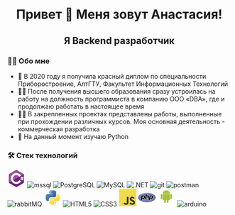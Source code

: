 <h1 align="center">Привет 👋 Меня зовут Анастасия!</h1>
<h2 align="center">Я Backend разработчик</h1>

<h3 align="left">👩‍💻 Обо мне</h3>

- 📕 В 2020 году я получила красный диплом по специальности Приборостроение, АлтГТУ, Факультет Информационных Технологий
- 👩‍💻 После получения высшего образования сразу устроилась на работу на должность программиста в компанию ООО «DBA», где и продолжаю работать в настоящее время
- 👩‍🎓 В закрепленных проектах представлены работы, выполненные при прохождении различных курсов. Моя основная деятельность - коммерческая разработка
- 🧠 На данный момент изучаю Python

<h3 align="left">🛠 Стек технологий</h3>

<div align="left"> 
	<img src="https://raw.githubusercontent.com/devicons/devicon/master/icons/csharp/csharp-original.svg" alt="csharp" width="40" height="40" title="C#"/>
	<img src="https://www.svgrepo.com/show/303229/microsoft-sql-server-logo.svg" alt="mssql" width="40" height="40" title="MSSQL"/>
	<img src="https://raw.githubusercontent.com/danielcranney/readme-generator/main/public/icons/skills/postgresql-colored.svg" width="36" height="36" alt="PostgreSQL" title="PostgreSQL"/>
	<img src="https://raw.githubusercontent.com/danielcranney/readme-generator/main/public/icons/skills/mysql-colored.svg" width="36" height="36" alt="MySQL" title="MySQL"/>
	<img src="https://raw.githubusercontent.com/danielcranney/readme-generator/main/public/icons/skills/dot-net-colored.svg" width="36" height="36" alt=".NET" title=".NET"/>
	<img src="https://www.vectorlogo.zone/logos/git-scm/git-scm-icon.svg" alt="git" width="40" height="40" title="GIT"/>
	<img src="https://www.vectorlogo.zone/logos/getpostman/getpostman-icon.svg" alt="postman" width="40" height="40" title="Postman"/>
	<img src="https://www.vectorlogo.zone/logos/rabbitmq/rabbitmq-icon.svg" alt="rabbitMQ" width="40" height="40" title="RabbitMQ"/>
	<img src="https://raw.githubusercontent.com/devicons/devicon/master/icons/python/python-original.svg" alt="python" width="40" height="40" title="Python"/>
	<img src="https://raw.githubusercontent.com/danielcranney/readme-generator/main/public/icons/skills/html5-colored.svg" width="36" height="36" alt="HTML5" title="HTML5"/>
	<img src="https://raw.githubusercontent.com/danielcranney/readme-generator/main/public/icons/skills/css3-colored.svg" width="36" height="36" alt="CSS3" title="CSS3"/>
	<img src="https://raw.githubusercontent.com/devicons/devicon/master/icons/javascript/javascript-original.svg" alt="javascript" width="40" height="40" title="JavaScript"/>
	<img src="https://raw.githubusercontent.com/devicons/devicon/master/icons/php/php-original.svg" alt="php" width="40" height="40" title="PHP"/>
	<img src="https://raw.githubusercontent.com/devicons/devicon/master/icons/android/android-original-wordmark.svg" alt="android" width="40" height="40" title="Android"/>
	<img src="https://cdn.worldvectorlogo.com/logos/arduino-1.svg" alt="arduino" width="40" height="40" title="Arduino"/>
</div>